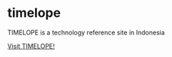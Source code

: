 # timelope
TIMELOPE is a technology reference site in Indonesia

[Visit TIMELOPE!](httpS://TIMELOPE.com)
